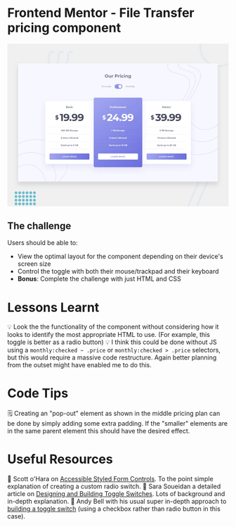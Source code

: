 # Frontend Mentor - File Transfer pricing component

![Design preview for the File Transfer pricing component coding challenge](./design/desktop-preview.jpg)

## The challenge

Users should be able to:

- View the optimal layout for the component depending on their device's screen size
- Control the toggle with both their mouse/trackpad and their keyboard
- **Bonus**: Complete the challenge with just HTML and CSS

# Lessons Learnt

💡 Look the the functionality of the component without considering how it looks to identify the most appropriate HTML to use. (For example, this toggle is better as a radio button)
💡 I think this could be done without JS using a `monthly:checked ~ .price` or `monthly:checked > .price` selectors, but this would require a massive code restructure. Again better planning from the outset might have enabled me to do this.

# Code Tips

🗒 Creating an "pop-out" element as shown in the middle pricing plan can be done by simply adding some extra padding. If the "smaller" elements are in the same parent element this should have the desired effect.

# Useful Resources

🔗 Scott o'Hara on [Accessible Styled Form Controls](https://scottaohara.github.io/a11y_styled_form_controls/src/radio-button--switch/). To the point simple explanation of creating a custom radio switch.
🔗 Sara Soueidan a detailed article on [Designing and Building Toggle Switches](https://www.sarasoueidan.com/blog/toggle-switch-design/). Lots of background and in-depth explanation.
🔗 Andy Bell with his usual super in-depth approach to [building a toggle switch](https://piccalil.li/tutorial/solution-002-toggle-switch) (using a checkbox rather than radio button in this case).
